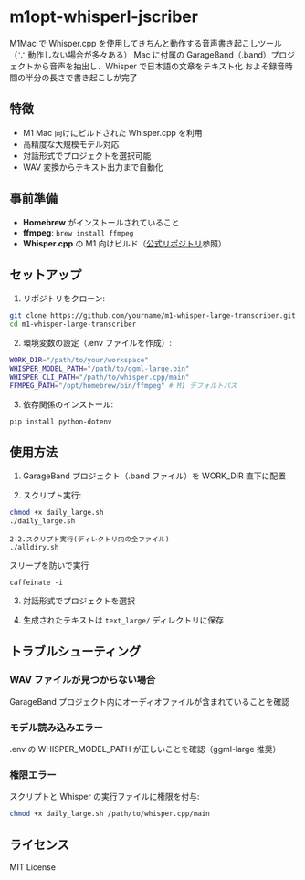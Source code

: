 # m1opt-whisperl-jscriber

M1Mac で Whisper.cpp を使用してきちんと動作する音声書き起こしツール（∵ 動作しない場合が多々ある）
Mac に付属の GarageBand（.band）プロジェクトから音声を抽出し、Whisper で日本語の文章をテキスト化
およそ録音時間の半分の長さで書き起こしが完了

## 特徴

- M1 Mac 向けにビルドされた Whisper.cpp を利用
- 高精度な大規模モデル対応
- 対話形式でプロジェクトを選択可能
- WAV 変換からテキスト出力まで自動化

## 事前準備

- **Homebrew** がインストールされていること
- **ffmpeg**: `brew install ffmpeg`
- **Whisper.cpp** の M1 向けビルド（[公式リポジトリ](https://github.com/ggerganov/whisper.cpp)参照）

## セットアップ

1. リポジトリをクローン:

```bash
git clone https://github.com/yourname/m1-whisper-large-transcriber.git
cd m1-whisper-large-transcriber
```

2. 環境変数の設定（.env ファイルを作成）:

```bash
WORK_DIR="/path/to/your/workspace"
WHISPER_MODEL_PATH="/path/to/ggml-large.bin"
WHISPER_CLI_PATH="/path/to/whisper.cpp/main"
FFMPEG_PATH="/opt/homebrew/bin/ffmpeg" # M1 デフォルトパス
```

3. 依存関係のインストール:

```bash
pip install python-dotenv
```

## 使用方法

1. GarageBand プロジェクト（.band ファイル）を WORK_DIR 直下に配置

2. スクリプト実行:

```bash
chmod +x daily_large.sh
./daily_large.sh
```

```
2-2.スクリプト実行(ディレクトリ内の全ファイル)
./alldiry.sh
```

スリープを防いで実行

```
caffeinate -i
```

3. 対話形式でプロジェクトを選択

4. 生成されたテキストは `text_large/` ディレクトリに保存

## トラブルシューティング

### WAV ファイルが見つからない場合

GarageBand プロジェクト内にオーディオファイルが含まれていることを確認

### モデル読み込みエラー

.env の WHISPER_MODEL_PATH が正しいことを確認（ggml-large 推奨）

### 権限エラー

スクリプトと Whisper の実行ファイルに権限を付与:

```bash
chmod +x daily_large.sh /path/to/whisper.cpp/main
```

## ライセンス

MIT License
